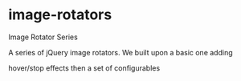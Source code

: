 image-rotators
==============

Image Rotator Series

A series of jQuery image rotators.
We built upon a basic one adding 

  hover/stop effects
  then a set of configurables

